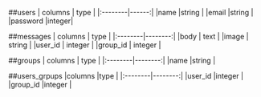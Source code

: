 ##users
| columns | type  |
|:--------|------:|
|name     |string |
|email    |string |
|password |integer|

##messages
| columns |  type   |
|:--------|--------:|
|body     | text    |
|image    | string  |
|user_id  | integer |
|group_id | integer |

##groups
| columns | type    |
|:--------|--------:|
|name     |string   |

##users_grpups
|columns  |type     |
|:--------|--------:|
|user_id  |integer  |
|group_id |integer  |
